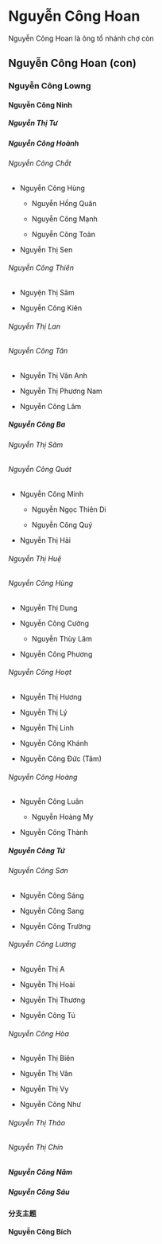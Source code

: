 # Nguyễn Công Hoan

Nguyễn Công Hoan là ông tổ nhánh chợ còn

## Nguyễn Công Hoan (con)

### Nguyễn Công Lowng 

#### Nguyễn Công Nỉnh

##### Nguyễn Thị Tư

##### Nguyễn Công Hoành

###### Nguyễn Công Chắt

   * Nguyễn Công Hùng

      * Nguyễn Hồng Quân

      * Nguyễn Công Mạnh

      * Nguyễn Công Toản

   * Nguyễn Thị Sen

###### Nguyễn Công Thiên

   * Nguyện Thị Sâm

   * Nguyễn Công Kiên

###### Nguyễn Thị Lan

###### Nguyễn Công Tân

   * Nguyễn Thị Vân Anh

   * Nguyễn Thị Phương Nam

   * Nguyễn Công Lâm

##### Nguyễn Công Ba

###### Nguyễn Thị Sâm

###### Nguyễn Công Quát

   * Nguyễn Công Minh

      * Nguyễn Ngọc Thiên Di

      * Nguyễn Công Quý

   * Nguyễn Thị Hải

###### Nguyễn Thị Huệ

###### Nguyễn Công Hùng

   * Nguyễn Thị Dung

   * Nguyễn Công Cường

      * Nguyễn Thùy Lâm

   * Nguyễn Công Phương

###### Nguyễn Công Hoạt

   * Nguyễn Thị Hương

   * Nguyễn Thị Lý

   * Nguyễn Thị Linh

   * Nguyễn Công Khánh

   * Nguyễn Công Đức (Tâm)

###### Nguyễn Công Hoàng

   * Nguyễn Công Luân

      * Nguyễn Hoàng My

   * Nguyễn Công Thành

##### Nguyễn Công Tứ

###### Nguyễn Công Sơn

   * Nguyễn Công Sáng

   * Nguyễn Công Sang

   * Nguyễn Công Trường

###### Nguyễn Công Lương

   * Nguyễn Thị A

   * Nguyễn Thị Hoài

   * Nguyễn Thị Thương

   * Nguyễn Công Tú

###### Nguyễn Công Hòa

   * Nguyễn Thị Biên

   * Nguyễn Thị Vân

   * Nguyễn Thị Vy

   * Nguyễn Công Như

###### Nguyễn Thị Thảo

###### Nguyễn Thị Chín

##### Nguyễn Công Năm

##### Nguyễn Công Sáu

#### 分支主题

#### Nguyễn Công Bích

